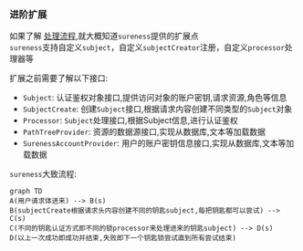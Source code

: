 ### 进阶扩展  

如果了解 [处理流程](#处理流程),就大概知道`sureness`提供的扩展点    
`sureness`支持自定义`subject`，自定义`subjectCreator`注册，自定义`processor`处理器等  

扩展之前需要了解以下接口:  

- `Subject`: 认证鉴权对象接口,提供访问对象的账户密钥,请求资源,角色等信息  
- `SubjectCreate`: 创建`Subject`接口,根据请求内容创建不同类型的`Subject`对象    
- `Processor`: `Subject`处理接口,根据Subject信息,进行认证鉴权  
- `PathTreeProvider`: 资源的数据源接口,实现从数据库,文本等加载数据  
- `SurenessAccountProvider`: 用户的账户密钥信息接口,实现从数据库,文本等加载数据  

`sureness`大致流程:  

```mermaid
graph TD
A(用户请求体进来) --> B(s)
B(subjectCreate根据请求头内容创建不同的钥匙subject,每把钥匙都可以尝试) --> C(s)
C(不同的钥匙认证方式即不同的锁processor来处理进来的钥匙subject) --> D(s)
D(以上一次成功即成功并结束,失败即下一个钥匙锁尝试直到所有尝试结束)

```
